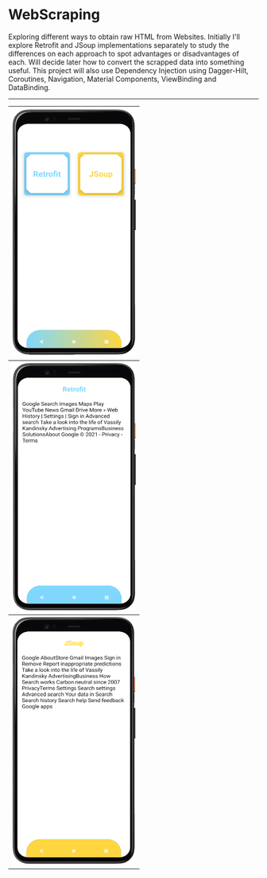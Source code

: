 # WebScraping
Exploring different ways to obtain raw HTML from Websites. Initially I'll explore Retrofit and JSoup implementations separately to study the differences on each approach to spot advantages or disadvantages of each. Will decide later how to convert the scrapped data into something useful. This project will also use Dependency Injection using Dagger-Hilt, Coroutines, Navigation, Material Components, ViewBinding and DataBinding.
<br>
<hr>
 <table>
   <tr>
    <th>
      <img src="https://github.com/RysanekRivera/WebScraping/blob/master/webscraping_1.png" width="250" height="500" margin-right=20>
    </th>
     </tr>
   <tr>
     <th>
      <img src="https://github.com/RysanekRivera/WebScraping/blob/master/webscraping_2.png" width="250" height="500"margin-right=20>
    </th>
    </tr>
  <tr>
  <th>
    <img src="https://github.com/RysanekRivera/WebScraping/blob/master/webscraping_3.png" width="250" height="500">
   </th>
 </tr>
  </table>

